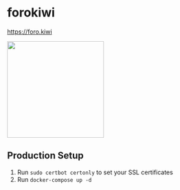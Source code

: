 # forokiwi

https://foro.kiwi

<img src="https://github.com/user-attachments/assets/5a9cc11d-30f0-4172-99d0-b54527930a36" width=225 />

## Production Setup

1. Run `sudo certbot certonly` to set your SSL certificates
3. Run `docker-compose up -d`
